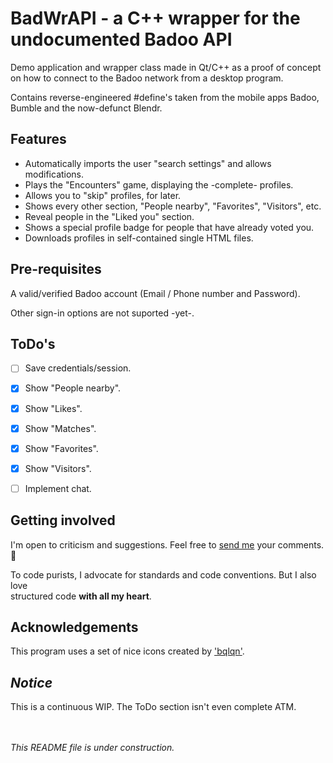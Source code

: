 # BadWrAPI - a C++ wrapper for the undocumented Badoo API
Demo application and wrapper class made in Qt/C++ as a proof of concept
on how to connect to the Badoo network from a desktop program.

Contains reverse-engineered #define's taken from the mobile apps Badoo,
Bumble and the now-defunct Blendr.


Features
--------

* Automatically imports the user "search settings" and allows modifications.
* Plays the "Encounters" game, displaying the -complete- profiles.
* Allows you to "skip" profiles, for later.
* Shows every other section, "People nearby", "Favorites", "Visitors", etc.
* Reveal people in the "Liked you" section.
* Shows a special profile badge for people that have already voted you.
* Downloads profiles in self-contained single HTML files.


Pre-requisites
--------------

A valid/verified Badoo account (Email / Phone number and Password).

Other sign-in options are not suported -yet-.


ToDo's
------

- [ ] Save credentials/session.
- [x] Show "People nearby".
- [x] Show "Likes".
- [x] Show "Matches".
- [x] Show "Favorites".
- [x] Show "Visitors".
- [ ] Implement chat.


Getting involved
----------------

I'm open to criticism and suggestions. Feel free to [send me](mailto:quark1482@protonmail.com?subject=[GitHub]%20BadWrAPI) your comments. :slightly_smiling_face:

To code purists, I advocate for standards and code conventions. But I also love\
structured code **with all my heart**.


Acknowledgements
----------------

This program uses a set of nice icons created by ['bqlqn'](https://www.flaticon.com/authors/bqlqn).


_Notice_
--------

This is a continuous WIP. The ToDo section isn't even complete ATM.


<br><br>
_This README file is under construction._

